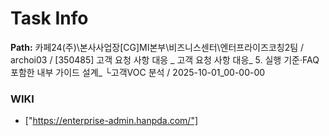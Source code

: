 # Task Info

**Path:** 카페24(주)\본사사업장\[CG]MI본부\비즈니스센터\엔터프라이즈코칭2팀 / archoi03 / [350485] 고객 요청 사항 대응 _ 고객 요청 사항 대응_ 5. 실행 기준·FAQ 포함한 내부 가이드 설계_ └고객VOC 분석 / 2025-10-01_00-00-00

### WIKI
- ["https://enterprise-admin.hanpda.com/"]

